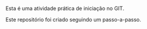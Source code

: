 Esta é uma atividade prática de iniciação no GIT.

Este repositório foi criado seguindo um passo-a-passo.